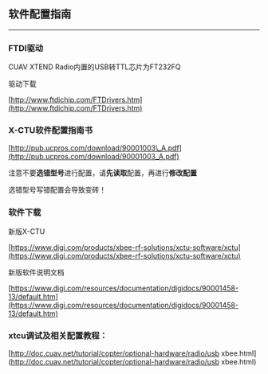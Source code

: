 ## 软件配置指南

---

### FTDI驱动

CUAV XTEND Radio内置的USB转TTL芯片为FT232FQ

驱动下载

[http://www.ftdichip.com/FTDrivers.htm](http://www.ftdichip.com/FTDrivers.htm)

### X-CTU软件配置指南书

[http://pub.ucpros.com/download/90001003\_A.pdf](http://pub.ucpros.com/download/90001003_A.pdf)

注意不要**选错型号**进行配置，请**先读取**配置，再进行**修改配置**

选错型号写错配置会导致变砖！

### 软件下载

新版X-CTU

[https://www.digi.com/products/xbee-rf-solutions/xctu-software/xctu](https://www.digi.com/products/xbee-rf-solutions/xctu-software/xctu)

新版软件说明文档

[https://www.digi.com/resources/documentation/digidocs/90001458-13/default.htm](https://www.digi.com/resources/documentation/digidocs/90001458-13/default.htm)

### xtcu调试及相关配置教程：

[http://doc.cuav.net/tutorial/copter/optional-hardware/radio/usb xbee.html](http://doc.cuav.net/tutorial/copter/optional-hardware/radio/usb xbee.html)

